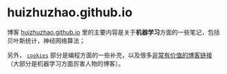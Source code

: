 # huizhuzhao.github.io
博客 [huizhuzhao.github.io](https://huizhuzhao.github.io/) 里的主要内容是关于**机器学习**方面的一些笔记，包括贝叶斯统计，神经网络算法；

另外， [`cookies`](https://huizhuzhao.github.io/cookies.html) 部分是编程方面的一些补充，以及很多[非常有价值的博客链接](https://huizhuzhao.github.io/cookies/fantastic_blogs.html)（大部分是机器学习方面厉害人物的博客）。

